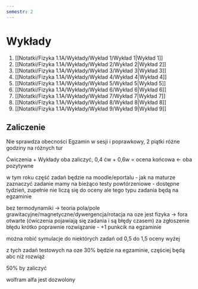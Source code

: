 ```yaml
---
semestr: 2
---
```


# Wykłady
1. [[Notatki/Fizyka 1.1A/Wykłady/Wykład 1/Wykład 1|Wykład 1]]
2. [[Notatki/Fizyka 1.1A/Wykłady/Wykład 2/Wykład 2|Wykład 2]]
3. [[Notatki/Fizyka 1.1A/Wykłady/Wykład 3/Wykład 3|Wykład 3]]
4. [[Notatki/Fizyka 1.1A/Wykłady/Wykład 4/Wykład 4|Wykład 4]]
5. [[Notatki/Fizyka 1.1A/Wykłady/Wykład 5/Wykład 5|Wykład 5]]
6. [[Notatki/Fizyka 1.1A/Wykłady/Wykład 6/Wykład 6|Wykład 6]]
7. [[Notatki/Fizyka 1.1A/Wykłady/Wykład 7/Wykład 7|Wykład 7]]
8. [[Notatki/Fizyka 1.1A/Wykłady/Wykład 8/Wykład 8|Wykład 8]]
9. [[Notatki/Fizyka 1.1A/Wykłady/Wykład 9/Wykład 9|Wykład 9]]

## Zaliczenie

Nie sprawdza obecności
Egzamin w sesji i poprawkowy, 2 piątki różne godziny na różnych tur

Ćwiczenia + Wykłady oba zaliczyć,
0,4 ćw + 0,6w = ocena końcowa <- oba pozytywne

w tym roku część zadań będzie na moodle/eportalu - jak na maturze zaznaczyć zadanie
mamy na bieżąco testy powtórzeniowe - dostępne tydzień, zupełnie nie liczą się do oceny ale tego typu zadania będą na egzaminie

bez termodynamiki -> teoria pola/pole grawitacyjne/magnetyczne/dywergencja/rotacja
na oze jest fizyka -> fora otwarte (ćwiczenia pojawiają się zadania i są błędy czasem) za zgłoszenie błędu krótko poprawnie rozwiązanie - +1 punkcik na egzaminie

można robić symulacje do niektórych zadań od 0,5 do 1,5 oceny wyżej

z tych zadań testowych na oze 30% będzie na egzaminie, częściej będą abc niż rozwiąż

50% by zaliczyć

wolfram alfa jest dozwolony